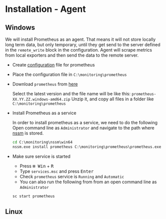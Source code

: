 # Installation - Agent

## Windows

We will install Prometheus as an agent. That means it will not store locally long term data, but
only temporary, until they get send to the server defined in the `remote_write` block in the configuration.
Agent will scrape metrics from local exporters and then send the data to the remote server.

- Create [configuration](3-configuration.md) file for prometheus
- Place the configuration file in `C:\monitoring\prometheus`
- Download `prometheus` from [here](https://prometheus.io/download/)

  Select the latest version and the file name will be like this: `prometheus-XX.YY.ZZ.windows-amd64.zip`
  Unzip it, and copy all files in a folder like `C:\monitoring\prometheus`

- Install Prometheus as a service

  In order to install prometheus as a service, we need to do the following
  Open command line as `Administrator` and navigate to the path where [nssm](index.md) is stored.

  ```bat
  cd C:\monitoring\nssm\win64
  nssm.exe install prometheus C:\monitoring\prometheus\prometheus.exe --enable-feature=agent --config.file=C:\monitoring\prometheus\prometheus.yml
  ```

- Make sure service is started

  - Press <kbd>⊞ Win</kbd> + <kbd>R</kbd>
  - Type `services.msc` and press <kbd>Enter</kbd>
  - Check `prometheus` service is `Running` and `Automatic`
  - You can also run the following from from an open command line as `Administrator`

  ```bat
  sc start prometheus
  ```

## Linux
